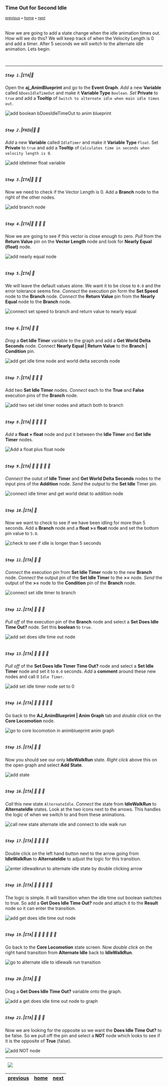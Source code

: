 <img src="https://via.placeholder.com/1000x4/45D7CA/45D7CA" alt="drawing" height="4px"/>

### Time Out for Second Idle

<sub>[previous](../anim-bp/README.md#user-content-our-first-animation-blueprint) • [home](../README.md#user-content-ue4-animations) • [next](../second-idle-ii/README.md#user-content-time-out-for-second-idle-ii)</sub>

<img src="https://via.placeholder.com/1000x4/45D7CA/45D7CA" alt="drawing" height="4px"/>

Now we are going to add a state change when the idle animation times out. How will we do this? We will keep track of when the Velocity Length is 0 and add a timer. After 5 seconds we will switch to the alternate idle animation. Lets begin.

<br>

---


##### `Step 1.`\|`ITA`|:small_blue_diamond:

Open the **aj_AnimBlueprint** and go to the **Event Graph**. *Add* a new **Variable** called `bDoesIdleTimeOut` and make it **Variable Type** `Boolean`. *Set* **Private** to `true` and add a **Tooltip** of `Switch to alternate idle when main idle times out`.

![add boolean bDoesIdleTimeOut to anim blueprint](images/AddDoesIdleTimeOutBooleanVar.jpg)

<img src="https://via.placeholder.com/500x2/45D7CA/45D7CA" alt="drawing" height="2px" alt = ""/>

##### `Step 2.`\|`FHIU`|:small_blue_diamond: :small_blue_diamond: 

*Add* a new **Variable** called `IdleTimer` and make it **Variable Type** `Float`. Set **Private** to `true` and add a **Tooltip** of `Calculates time in seconds when velocity length is 0`.

![add idletimer float variable](images/AddIdleTimerVariable.jpg)

<img src="https://via.placeholder.com/500x2/45D7CA/45D7CA" alt="drawing" height="2px" alt = ""/>

##### `Step 3.`\|`ITA`|:small_blue_diamond: :small_blue_diamond: :small_blue_diamond:

Now we need to check if the Vector Length is 0. Add a **Branch** node to the right of the other nodes.

![add branch node](images/AddBranchNodeToAnimBP.jpg)

<img src="https://via.placeholder.com/500x2/45D7CA/45D7CA" alt="drawing" height="2px" alt = ""/>

##### `Step 4.`\|`ITA`|:small_blue_diamond: :small_blue_diamond: :small_blue_diamond: :small_blue_diamond:

Now we are going to see if this vector is close enough to zero. *Pull* from the **Return Value** pin on the **Vector Length** node and look for **Nearly Equal (float)** node.

![add nearly equal node](images/NearlyEqualVectorLength.jpg)

<img src="https://via.placeholder.com/500x2/45D7CA/45D7CA" alt="drawing" height="2px" alt = ""/>

##### `Step 5.`\|`ITA`| :small_orange_diamond:

We will leave the default values alone. We want it to be close to `0.0` and the error tolerance seems fine. *Connect* the execution pin form the **Set Speed** node to the **Branch** node. *Connect* the **Return Value** pin from the **Nearly Equal** node to the **Branch** node.

![connect set speed to branch and return value to nearly equal](images/ExecutionPinsAndBranchCondition.jpg)

<img src="https://via.placeholder.com/500x2/45D7CA/45D7CA" alt="drawing" height="2px" alt = ""/>

##### `Step 6.`\|`ITA`| :small_orange_diamond: :small_blue_diamond:

*Drag* a **Get Idle Timer** variable to the graph and add a **Get World Delta Seconds** node. Connect **Nearly Equal | Return Value** to the **Branch | Condition** pin.

![add get idle time node and world delta seconds node](images/GetIdleTimerDeltaSeconds.jpg)

<img src="https://via.placeholder.com/500x2/45D7CA/45D7CA" alt="drawing" height="2px" alt = ""/>

##### `Step 7.`\|`ITA`| :small_orange_diamond: :small_blue_diamond: :small_blue_diamond:

Add two **Set Idle Timer** nodes. *Connect* each to the **True** and **False** execution pins of the **Branch** node.

![add two set idel timer nodes and attach both to branch](images/AddTwoSetIdleTimerNodes.jpg)

<img src="https://via.placeholder.com/500x2/45D7CA/45D7CA" alt="drawing" height="2px" alt = ""/>

##### `Step 8.`\|`ITA`| :small_orange_diamond: :small_blue_diamond: :small_blue_diamond: :small_blue_diamond:

*Add* a **float + float** node and put it between the **Idle Timer** and **Set Idle Timer** nodes.

![Add a float plus float node](images/AddFloatPlusFloatNode.jpg)

<img src="https://via.placeholder.com/500x2/45D7CA/45D7CA" alt="drawing" height="2px" alt = ""/>

##### `Step 9.`\|`ITA`| :small_orange_diamond: :small_blue_diamond: :small_blue_diamond: :small_blue_diamond: :small_blue_diamond:

*Connect* the outut of **Idle Timer** and **Get World Delta Seconds** nodes to the input pins of the **Addition** node. *Send* the output to the **Set Idle** Timer pin.

![connect idle timer and get world delat to addition node](images/ConnectAdditionPinsForTimer.jpg)

<img src="https://via.placeholder.com/500x2/45D7CA/45D7CA" alt="drawing" height="2px" alt = ""/>

##### `Step 10.`\|`ITA`| :large_blue_diamond:

Now we want to check to see if we have been idling for more than 5 seconds. Add a **Branch** node and a **float >= float** node and set the bottom pin value to `5.0`.

![check to see if idle is longer than 5 seconds](images/LongerThan5SecondsInIdle.jpg)

<img src="https://via.placeholder.com/500x2/45D7CA/45D7CA" alt="drawing" height="2px" alt = ""/>

##### `Step 11.`\|`ITA`| :large_blue_diamond: :small_blue_diamond: 

*Connect* the execution pin from **Set Idle Timer** node to the new **Branch** node. *Connect* the output pin of the **Set Idle Timer** to the **>=** node. *Send* the output of the **>=** node to the **Condition** pin of the **Branch** node.

![connect set idle timer to branch](images/ConnectIdletimerToBranch.jpg)

<img src="https://via.placeholder.com/500x2/45D7CA/45D7CA" alt="drawing" height="2px" alt = ""/>


##### `Step 12.`\|`ITA`| :large_blue_diamond: :small_blue_diamond: :small_blue_diamond: 

*Pull off* of the execution pin of the **Branch** node and select a **Set Does Idle Time Out?** node. Set this **boolean** to `true`.

![add set does idle time out node](images/PullOffExecutionPin.jpg)

<img src="https://via.placeholder.com/500x2/45D7CA/45D7CA" alt="drawing" height="2px" alt = ""/>

##### `Step 13.`\|`ITA`| :large_blue_diamond: :small_blue_diamond: :small_blue_diamond:  :small_blue_diamond: 

*Pull off* of the **Set Does Idle Timer Time Out?** node and select a **Set Idle Timer** node and set it to `0.0` seconds. *Add* a **comment** around these new nodes and call it `Idle Timer`.

![add set idle timer node set to 0](images/SetIdleTimeToZeroAddComment.jpg)

<img src="https://via.placeholder.com/500x2/45D7CA/45D7CA" alt="drawing" height="2px" alt = ""/>

##### `Step 14.`\|`ITA`| :large_blue_diamond: :small_blue_diamond: :small_blue_diamond: :small_blue_diamond:  :small_blue_diamond: 

Go back to the **AJ_AnimBlueprint | Anim Graph** tab and *double click* on the **Core Locomotion** node.

![go to core locomotion in animblueprint anim graph](images/DoubleClickCoreLocoStateMach.jpg)

<img src="https://via.placeholder.com/500x2/45D7CA/45D7CA" alt="drawing" height="2px" alt = ""/>

##### `Step 15.`\|`ITA`| :large_blue_diamond: :small_orange_diamond: 

Now you should see our only **IdleWalkRun** state. *Right click* above this on the open graph and select **Add State**.

![add state](images/AddNewAlternateIdleState.jpg)

<img src="https://via.placeholder.com/500x2/45D7CA/45D7CA" alt="drawing" height="2px" alt = ""/>

##### `Step 16.`\|`ITA`| :large_blue_diamond: :small_orange_diamond:   :small_blue_diamond: 

*Call* this new state `AlternateIdle`. *Connect* the state from **IdleWalkRun** to **AlternateIdle** states. Look at the two icons next to the arrows. This handles the logic of when we switch to and from these animations.

![call new state alternate idle and connect to idle walk run](images/CallItAlternateIdle.jpg)

<img src="https://via.placeholder.com/500x2/45D7CA/45D7CA" alt="drawing" height="2px" alt = ""/>

##### `Step 17.`\|`ITA`| :large_blue_diamond: :small_orange_diamond: :small_blue_diamond: :small_blue_diamond:

Double click on the left hand button next to the arrow going from **IdleWalkRun** to **AlternateIdle** to adjust the logic for this transition.

![enter idlewalkrun to alternate idle state by double clicking arrow](images/DoubleClickLeftHandLogic.jpg)

<img src="https://via.placeholder.com/500x2/45D7CA/45D7CA" alt="drawing" height="2px" alt = ""/>

##### `Step 18.`\|`ITA`| :large_blue_diamond: :small_orange_diamond: :small_blue_diamond: :small_blue_diamond: :small_blue_diamond:

The logic is simple. It will transition when the idle time out boolean switches to true. So add a **Get Does Idle Time Out?** node and attach it to the **Result** node so it can enter the transition.

![add get does idle time out node](images/AddDoesIdleTimeOutTrue.jpg)

<img src="https://via.placeholder.com/500x2/45D7CA/45D7CA" alt="drawing" height="2px" alt = ""/>

##### `Step 19.`\|`ITA`| :large_blue_diamond: :small_orange_diamond: :small_blue_diamond: :small_blue_diamond: :small_blue_diamond: :small_blue_diamond:

Go back to the **Core Locomotion** state screen. Now *double click* on the right hand transition from **Alternate Idle** back to **IdleWalkRun**.

![go to alternate idle to idlewalk run transition](images/DoubleClickRightHandLogic.jpg)

<img src="https://via.placeholder.com/500x2/45D7CA/45D7CA" alt="drawing" height="2px" alt = ""/>

##### `Step 20.`\|`ITA`| :large_blue_diamond: :large_blue_diamond:

Drag a **Get Does Idle Time Out?** variable onto the graph.

![add a get does idle time out node to graph](images/AddDoesIdleTimeOutVari.jpg)

<img src="https://via.placeholder.com/500x2/45D7CA/45D7CA" alt="drawing" height="2px" alt = ""/>

##### `Step 21.`\|`ITA`| :large_blue_diamond: :large_blue_diamond: :small_blue_diamond:

Now we are looking for the opposite so we want the **Does Idle Time Out?** to be false. So we pull off the pin and select a **NOT** node which looks to see if it is the opposite of **True** (false).

![add NOT node](images/BooleanNotNode.jpg)

___


<img src="https://via.placeholder.com/1000x4/dba81a/dba81a" alt="drawing" height="4px" alt = ""/>

<img src="https://via.placeholder.com/1000x100/45D7CA/000000/?text=Next Up - Time Out for Second Idle II">

<img src="https://via.placeholder.com/1000x4/dba81a/dba81a" alt="drawing" height="4px" alt = ""/>

| [previous](../anim-bp/README.md#user-content-our-first-animation-blueprint)| [home](../README.md#user-content-ue4-animations) | [next](../second-idle-ii/README.md#user-content-time-out-for-second-idle-ii)|
|---|---|---|
